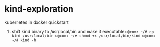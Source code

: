 # kind-exploration
kubernetes in docker quickstart

1. shift kind binary to /usr/local/bin and make it executable
`
u@com: ~/# cp kind /usr/local/bin
u@com: ~/# chmod +x /usr/local/bin/kind
u@com: ~/# kind -h
`
